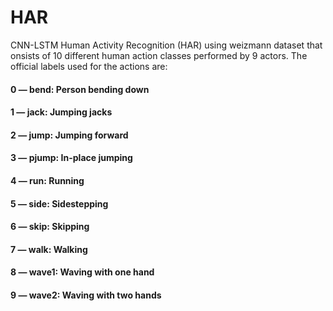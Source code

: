 # HAR
CNN-LSTM Human Activity Recognition (HAR) using weizmann dataset that onsists of 10 different human action classes performed by 9 actors. The official labels used for the actions are:
#### 0 — bend: Person bending down
#### 1 — jack: Jumping jacks
#### 2 — jump: Jumping forward 
#### 3 — pjump: In-place jumping
#### 4 — run: Running
#### 5 — side: Sidestepping
#### 6 — skip: Skipping
#### 7 — walk: Walking
#### 8 — wave1: Waving with one hand
#### 9 — wave2: Waving with two hands
